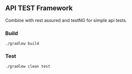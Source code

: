 ## API TEST Framework
Combine with rest assured and testNG for simple api tests.

### Build
`./gradlew build`

### Test
`./gradlew clean test`